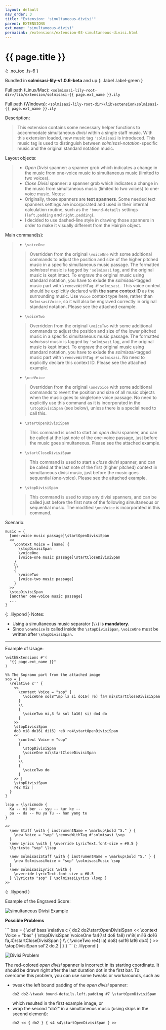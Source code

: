 ```yaml
---
layout: default
nav_order: 3
title: "Extension: 'simultaneous-divisi'"
parent: EXTENSIONS
ext_name: "simultaneous-divisi"
permalink: /extensions/extension-03-simultaneous-divisi.html
---
```


# {{ page.title }}
{: .no_toc .fs-6 }

Bundled in **solmisasi-lily-v1.0.6-beta** and up
{: .label .label-green }

<div class="code-example" markdown="1">

Full path (Linux/Mac): `<solmisasi-lily-root-dir>/lib/extension/solmisasi-{{ page.ext_name }}.ily`

Full path (Windows): `<solmisasi-lily-root-dir>\lib\extension\solmisasi-{{ page.ext_name }}.ily`

Description:
> This extension contains some necessary helper functions to accommodate simultaneous _divisi_ within a single staff music. With this extension loaded, new music tag `'solmisasi` is introduced. This music tag is used to distinguish between _solmisasi-notation_-specific music and the original standard notation music.

Layout objects:
> - _Open Divisi_ spanner: a spanner grob which indicates a change in the music from one-voice music to simultaneous music (limited to two voices).
> - _Close Divisi_ spanner: a spanner grob which indicates a change in the music from simultaneous music (limited to two voices) to one-voice music.
> Notes:
> - Originally, those spanners are **text spanners**. Some needed text spanners settings are incorporated and used in their internal calculation routine, such as the `'bound-details` settings (`left.padding` and `right.padding`).
> - I decided to use dashed-line style in drawing those spanners in order to make it visually different from the Hairpin object.

Main command(s):
> - `\voiceOne`
> > Overridden from the original `\voiceOne` with some additional commands to adjust the position and size of the higher pitched music in a specific simultaneous music passage. The formatted _solmisasi_ music is tagged by `'solmisasi` tag, and the original music is kept intact. To engrave the original music using standard notation, you have to exlude the _solmisasi_-tagged music part with `\removeWithTag #'solmisasi.` This voice context should be explicitly declared with **the same context ID** as the surrounding music. Use `Voice` context type here, rather than `SolmisasiVoice`, so it will also be engraved correctly in original standard notation. Please see the attached example.
> - `\voiceTwo`
> > Overridden from the original `\voiceTwo` with some additional commands to adjust the position and size of the lower pitched music in a specific simultaneous music passage. The formatted _solmisasi_ music is tagged by `'solmisasi` tag, and the original music is kept intact. To engrave the original music using standard notation, you have to exlude the _solmisasi_-tagged music part with `\removeWithTag #'solmisasi`. No need to explicitly declare this context ID. Please see the attached example.
> - `\oneVoice`
> > Overridden from the original `\oneVoice` with some additional commands to revert the position and size of all music objects when the music goes to single/one voice passage. No need to explicitly use this command as it is incorporated in the `\stopDivisiSpan` (see below), unless there is a special need to call this.
> - `\startOpenDivisiSpan`
> > This command is used to start an _open divisi_ spanner, and can be called at the last note of the one-voice passage, just before the music goes simultaneous. Please see the attached example.
> - `\startCloseDivisiSpan`
> > This command is used to start a _close divisi_ spanner, and can be called at the last note of the first (higher pitched) context in simultaneous divisi music, just before the music goes sequential (one-voice). Please see the attached example.
> - `\stopDivisiSpan`
> > This command is used to stop any divisi spanners, and can be called just before the first note of the following simultaneous or sequential music. The modified `\oneVoice` is incorporated in this command.

Scenario:
```
music = {
  [one-voice music passage]\startOpenDivisiSpan
  <<
    \context Voice = [name] {
      \stopDivisiSpan
      \voiceOne
      [voice-one music passage]\startCloseDivisiSpan
    }
    \\
    {
      \voiceTwo
      [voice-two music passage]
    }
  >>
  \stopDivisiSpan
  [another one-voice music passage]
  ...
}
```
{: .lilypond }
Notes:
- Using a simultaneous music separator (`\\`) is **mandatory**.
- Since `\oneVoice` is called inside the `\stopDivisiSpan`, `\voiceOne` must be written after `\stopDivisiSpan`.

---

Example of Usage:
```
\withExtensions #'(
  "{{ page.ext_name }}"
)

%% The Soprano part from the attached image
sop = {
  \relative c'' {
    <<
      \context Voice = "sop" {
        \voiceOne sol8^\mp la si do16( re) fa4 mi\startCloseDivisiSpan
      }
      \\
      {
        \voiceTwo mi,8 fa sol la16( si) do4 do
      }
    >>
    \stopDivisiSpan
    do8 mi8 do16( di16) re8 re4\startOpenDivisiSpan
    <<
      \context Voice = "sop"
      {
        \stopDivisiSpan
        \voiceOne mi\startCloseDivisiSpan
      }
      \\
      {
        \voiceTwo do
      }
    >> |
    \stopDivisiSpan
    re2 mi2 |
  }
}

lsop = \lyricmode {
  Ka -- mi ber -- syu -- kur ke --
  pa -- da -- Mu ya Tu -- han yang te
}

<<
  \new Staff \with { instrumentName = \markup\bold "S." } {
    \new Voice = "sop" \removeWithTag #'solmisasi \sop
  }
  \new Lyrics \with { \override LyricText.font-size = #0.5 }
  \lyricsto "sop" \lsop

  \new SolmisasiStaff \with { instrumentName = \markup\bold "S." } {
    \new SolmisasiVoice = "sop" \solmisasiMusic \sop
  }
  \new SolmisasiLyrics \with {
    \override LyricText.font-size = #0.5
  } \lyricsto "sop" { \solmisasiLyrics \lsop }
>>
```
{: .lilypond }

Example of the Engraved Score:

![simultaneous Divisi Example](./img/simultaneous-divisi-example.png)

**Possible Problems**
<div class="code-example" markdown="1">
```
bas = {
  \clef bass
  \relative c {
    do2 do2\startOpenDivisiSpan
    <<
      \context Voice = "bas"
      {
        \stopDivisiSpan
        \voiceOne
        fa4(\sf do8 fa8) re'8( mi16 do16 fa,4)\startCloseDivisiSpan
      }
      \\
      {
        \voiceTwo re4( la) do8( sol16 la16 do4)
      }
    >>
    \stopDivisiSpan
    sol'2 do,2 |
  }
}
```
{: .lilypond }

![Divisi Problem](./img/divisi-problem.png)

</div>

The red-colored _open divisi_ spanner is incorrect in its starting coordinate. It should be drawn right after the last duration dot in the first bar. To overcome this problem, you can use some tweaks or workarounds, such as:
- tweak the left bound padding of the _open divisi_ spanner:<br>
  ```
  do2 do2-\tweak bound-details.left.padding #7 \startOpenDivisiSpan
  ```
  which resulted in the first example image, or
- wrap the second "do2" in a simultaneous music (using skips in the second element):<br>
  ```
  do2 << { do2 } { s4 s4\startOpenDivisiSpan } >>
  ```

</div>
